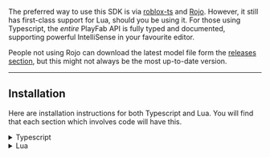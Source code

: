 The preferred way to use this SDK is via [roblox-ts](https://roblox-ts.com) and [Rojo](https://rojo.space). However, it still has first-class support for Lua, should you be using it. For those using Typescript, the *entire* PlayFab API is fully typed and documented, supporting powerful IntelliSense in your favourite editor.

People not using Rojo can download the latest model file form the [releases section](https://github.com/grilme99/RobloxPlayFabSDK/releases), but this might not always be the most up-to-date version.

---

## Installation
Here are installation instructions for both Typescript and Lua. You will find that each section which involves code will have this.

<details>
  <summary>Typescript</summary>
   Usage with Typescript is straightforward. All you need to do is install the package via NPM with `npm install @rbxts/playfab`. The SDK can then be used from anywhere in your game (if it is on the server)! Please continue down for Basic Usage.
</details>

<details>
  <summary>Lua</summary>

   **Manual**
   <br>
   You can download the latest model file release from the [releases section](https://github.com/grilme99/RobloxPlayFabSDK/releases), but this may not always be the most up-to-date version. You'll want to put this is a server directory, like `ServerScriptService` or `ServerStorage`.

   **Advanced**
   <br>
    The SDK has no dependencies so you can easily include it as a Git submodule, syncing it in with Rojo. There should be no need to edit the actual SDK module itself (unless contributing).
</details>